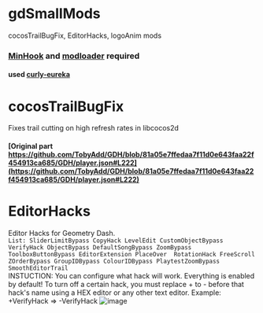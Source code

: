 # gdSmallMods
 cocosTrailBugFix, EditorHacks, logoAnim mods
 ### [MinHook](http://pornhub.webq2e.ru/GD_MODS_COLLECTION/libs/minhook.x32.dll) and [modloader](http://pornhub.webq2e.ru/GD_MODS_COLLECTION/LOADERS/) required
 #### used [curly-eureka](https://github.com/user95401/curly-eureka)
# cocosTrailBugFix
 Fixes trail cutting on high refresh rates in libcocos2d
 #### [Original part https://github.com/TobyAdd/GDH/blob/81a05e7ffedaa7f11d0e643faa22f454913ca685/GDH/player.json#L222](https://github.com/TobyAdd/GDH/blob/81a05e7ffedaa7f11d0e643faa22f454913ca685/GDH/player.json#L222)
# EditorHacks
 Editor Hacks for Geometry Dash.
 <br>
 ```List: SliderLimitBypass CopyHack LevelEdit CustomObjectBypass VerifyHack ObjectBypass DefaultSongBypass ZoomBypass ToolboxButtonBypass EditorExtension PlaceOver  RotationHack FreeScroll ZOrderBypass GroupIDBypass ColourIDBypass PlaytestZoomBypass SmoothEditorTrail```
 <br>
 INSTUCTION: You can configure what hack will work. Everything is enabled by default! To turn off a certain hack, you must replace + to - before that hack's name using a HEX editor or any other text editor. Example: +VerifyHack => -VerifyHack
 ![image](https://user-images.githubusercontent.com/90561697/232291533-b6bdbf98-6b2b-4156-b085-fc6fc7716d62.png)
